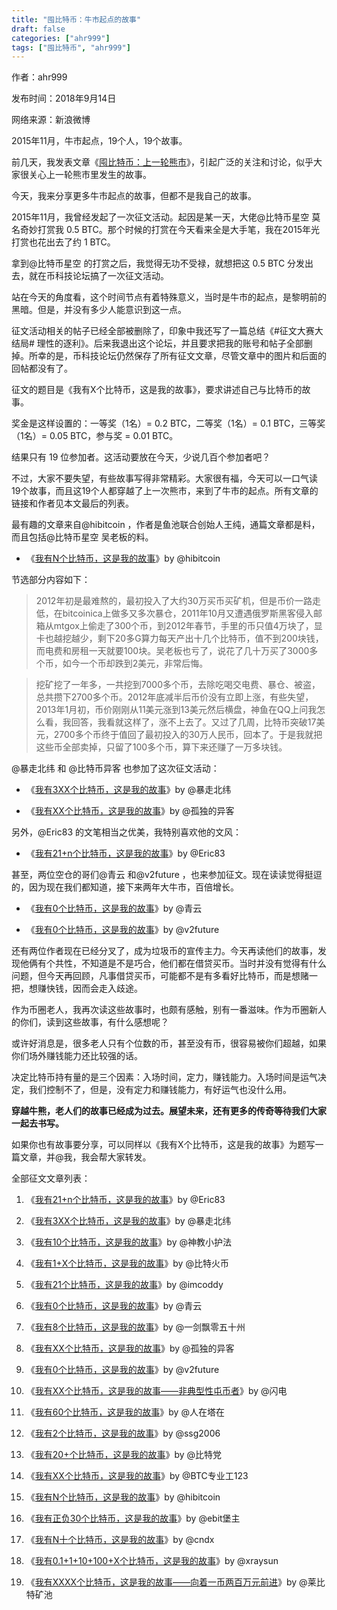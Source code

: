 ```yaml
---
title: "囤比特币：牛市起点的故事"
draft: false
categories: ["ahr999"]
tags: ["囤比特币", "ahr999"]
---
```


作者：ahr999

发布时间：2018年9月14日

网络来源：新浪微博

2015年11月，牛市起点，19个人，19个故事。

前几天，我发表文章《[囤比特币：上一轮熊市](囤比特币：上一轮熊市.md)》，引起广泛的关注和讨论，似乎大家很关心上一轮熊市里发生的故事。

今天，我来分享更多牛市起点的故事，但都不是我自己的故事。

2015年11月，我曾经发起了一次征文活动。起因是某一天，大佬@比特币星空 莫名奇妙打赏我 0.5 BTC。那个时候的打赏在今天看来全是大手笔，我在2015年光打赏也花出去了约 1 BTC。

拿到@比特币星空 的打赏之后，我觉得无功不受禄，就想把这 0.5 BTC 分发出去，就在币科技论坛搞了一次征文活动。

站在今天的角度看，这个时间节点有着特殊意义，当时是牛市的起点，是黎明前的黑暗。但是，并没有多少人能意识到这一点。

征文活动相关的帖子已经全部被删除了，印象中我还写了一篇总结《#征文大赛大结局# 理性的逐利》。后来我退出这个论坛，并且要求把我的账号和帖子全部删掉。所幸的是，币科技论坛仍然保存了所有征文文章，尽管文章中的图片和后面的回帖都没有了。

征文的题目是《我有X个比特币，这是我的故事》，要求讲述自己与比特币的故事。

奖金是这样设置的：一等奖（1名）= 0.2 BTC，二等奖（1名）= 0.1 BTC，三等奖（1名）= 0.05 BTC，参与奖 = 0.01 BTC。

结果只有 19 位参加者。这活动要放在今天，少说几百个参加者吧？

不过，大家不要失望，有些故事写得非常精彩。大家很有福，今天可以一口气读19个故事，而且这19个人都穿越了上一次熊市，来到了牛市的起点。所有文章的链接和作者见本文最后的列表。

最有趣的文章来自@hibitcoin ，作者是鱼池联合创始人王纯，通篇文章都是料，而且包括@比特币星空 吴老板的料。

- 《[我有N个比特币，这是我的故事](http://btc.mom/?p=508)》by @hibitcoin

节选部分内容如下：

> 2012年初是最难熬的，最初投入了大约30万买币买矿机，但是币价一路走低，在bitcoinica上做多又多次暴仓，2011年10月又遭遇俄罗斯黑客侵入邮箱从mtgox上偷走了300个币，到2012年春节，手里的币只值4万块了，显卡也越挖越少，剩下20多G算力每天产出十几个比特币，值不到200块钱，而电费和房租一天就要100块。吴老板也亏了，说花了几十万买了3000多个币，如今一个币却跌到2美元，非常后悔。

> 挖矿挖了一年多，一共挖到7000多个币，去除吃喝交电费、暴仓、被盗，总共攒下2700多个币。2012年底减半后币价没有立即上涨，有些失望，2013年1月初，币价刚刚从11美元涨到13美元然后横盘，神鱼在QQ上问我怎么看，我回答，我看就这样了，涨不上去了。又过了几周，比特币突破17美元，2700多个币终于值回了最初投入的30万人民币，回本了。于是我就把这些币全部卖掉，只留了100多个币，算下来还赚了一万多块钱。

@暴走北纬 和 @比特币异客 也参加了这次征文活动：

- 《[我有3XX个比特币，这是我的故事](http://btc.mom/?p=212)》by @暴走北纬

- 《[我有XX个比特币，这是我的故事](http://btc.mom/?p=238)》by @孤独的异客

另外，@Eric83 的文笔相当之优美，我特别喜欢他的文风：

- 《[我有21+n个比特币，这是我的故事](http://btc.mom/?p=210)》by @Eric83

甚至，两位空仓的哥们@青云 和@v2future ，也来参加征文。现在读读觉得挺逗的，因为现在我们都知道，接下来两年大牛市，百倍增长。

- 《[我有0个比特币，这是我的故事](http://btc.mom/?p=233)》by @青云

- 《[我有0个比特币，这是我的故事](http://btc.mom/?p=492)》by @v2future

还有两位作者现在已经分叉了，成为垃圾币的宣传主力。今天再读他们的故事，发现他俩有个共性，不知道是不是巧合，他们都在借贷买币。当时并没有觉得有什么问题，但今天再回顾，凡事借贷买币，可能都不是有多看好比特币，而是想赌一把，想赚快钱，因而会走入歧途。

作为币圈老人，我再次读这些故事时，也颇有感触，别有一番滋味。作为币圈新人的你们，读到这些故事，有什么感想呢？

或许好消息是，很多老人只有个位数的币，甚至没有币，很容易被你们超越，如果你们场外赚钱能力还比较强的话。

决定比特币持有量的是三个因素：入场时间，定力，赚钱能力。入场时间是运气决定，我们控制不了，但是，没有定力和赚钱能力，有好运气也没什么用。

**穿越牛熊，老人们的故事已经成为过去。展望未来，还有更多的传奇等待我们大家一起去书写。**

如果你也有故事要分享，可以同样以《我有X个比特币，这是我的故事》为题写一篇文章，并@我，我会帮大家转发。

全部征文文章列表：

1. 《[我有21+n个比特币，这是我的故事](http://btc.mom/?p=210)》by @Eric83

2. 《[我有3XX个比特币，这是我的故事](http://btc.mom/?p=212)》by @暴走北纬

3. 《[我有10个比特币，这是我的故事](http://btc.mom/?p=221)》by @神教小护法

4. 《[我有1+X个比特币，这是我的故事](http://btc.mom/?p=223)》by @比特火币

5. 《[我有21个比特币，这是我的故事](http://btc.mom/?p=227)》by @imcoddy

6. 《[我有0个比特币，这是我的故事](http://btc.mom/?p=233)》by @青云

7. 《[我有8个比特币，这是我的故事](http://btc.mom/?p=236)》by @一剑飘零五十州

8. 《[我有XX个比特币，这是我的故事](http://btc.mom/?p=238)》by @孤独的异客

9. 《[我有0个比特币，这是我的故事](http://btc.mom/?p=492)》by @v2future

10. 《[我有XX个比特币，这是我的故事——非典型性屯币者](http://btc.mom/?p=494)》by @闪电

11. 《[我有60个比特币，这是我的故事](http://btc.mom/?p=496)》by @人在塔在

12. 《[我有2个比特币，这是我的故事](http://btc.mom/?p=501)》by @ssg2006

13. 《[我有20+个比特币，这是我的故事](http://btc.mom/?p=503)》by @比特党

14. 《[我有XX个比特币，这是我的故事](http://btc.mom/?p=505)》by @BTC专业工123

15. 《[我有N个比特币，这是我的故事](http://btc.mom/?p=508)》by @hibitcoin

16. 《[我有正负30个比特币，这是我的故事](http://btc.mom/?p=510)》by @ebit堡主

17. 《[我有N十个比特币，这是我的故事](http://btc.mom/?p=514)》by @cndx

18. 《[我有0.1+1+10+100+X个比特币，这是我的故事](http://btc.mom/?p=517)》by @xraysun

19. 《[我有XXXX个比特币，这是我的故事——向着一币两百万元前进](http://btc.mom/?p=525)》by @莱比特矿池 

